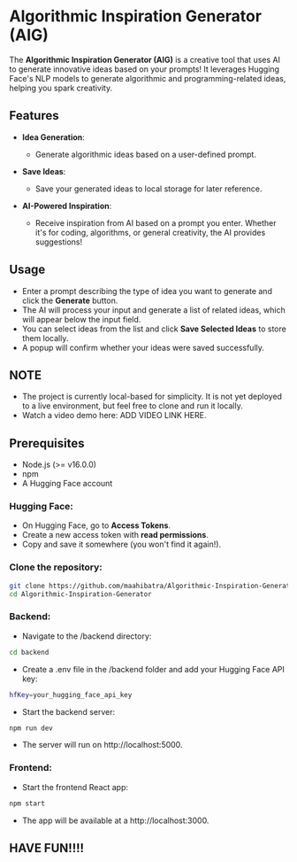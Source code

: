# Algorithmic Inspiration Generator (AIG)

The **Algorithmic Inspiration Generator (AIG)** is a creative tool that uses AI to generate innovative ideas based on your prompts! It leverages Hugging Face's NLP models to generate algorithmic and programming-related ideas, helping you spark creativity.

## Features

- **Idea Generation**:
    - Generate algorithmic ideas based on a user-defined prompt.

- **Save Ideas**:
    - Save your generated ideas to local storage for later reference.

- **AI-Powered Inspiration**:
    - Receive inspiration from AI based on a prompt you enter. Whether it's for coding, algorithms, or general creativity, the AI provides suggestions!

## Usage
- Enter a prompt describing the type of idea you want to generate and click the **Generate** button.
- The AI will process your input and generate a list of related ideas, which will appear below the input field.
- You can select ideas from the list and click **Save Selected Ideas** to store them locally.
- A popup will confirm whether your ideas were saved successfully.
  
## NOTE
- The project is currently local-based for simplicity. It is not yet deployed to a live environment, but feel free to clone and run it locally.
- Watch a video demo here: ADD VIDEO LINK HERE.

## Prerequisites
- Node.js (>= v16.0.0)
- npm
- A Hugging Face account

### Hugging Face:
- On Hugging Face, go to **Access Tokens**.
- Create a new access token with **read permissions**.
- Copy and save it somewhere (you won't find it again!).

### Clone the repository:
```bash
git clone https://github.com/maahibatra/Algorithmic-Inspiration-Generatior
cd Algorithmic-Inspiration-Generator
```

### Backend:
- Navigate to the /backend directory:
```bash
cd backend
```
- Create a .env file in the /backend folder and add your Hugging Face API key:
```bash
hfKey=your_hugging_face_api_key
```
- Start the backend server:
```bash
npm run dev
```
- The server will run on http://localhost:5000.

### Frontend:
- Start the frontend React app:
```bash
npm start
```
- The app will be available at a http://localhost:3000.

## HAVE FUN!!!!
